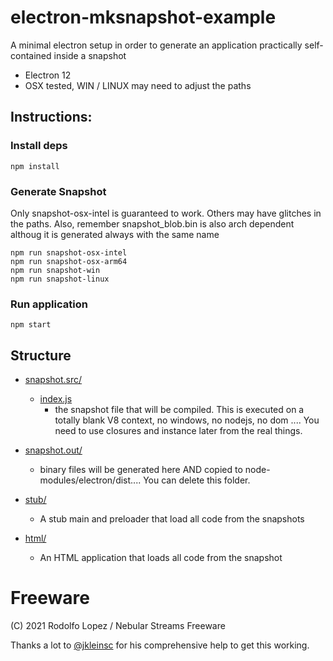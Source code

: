 # electron-mksnapshot-example

A minimal electron setup in order to generate an application practically
self-contained inside a snapshot

- Electron 12
- OSX tested, WIN / LINUX may need to adjust the paths

## Instructions:

### Install deps

```
npm install

```

### Generate Snapshot

Only snapshot-osx-intel is guaranteed to work. Others may have glitches in the paths.
Also, remember snapshot_blob.bin is also arch dependent althoug it is generated always
with the same name

```
npm run snapshot-osx-intel
npm run snapshot-osx-arm64
npm run snapshot-win
npm run snapshot-linux

```

### Run application
```
npm start
```

## Structure

- [snapshot.src/](snapshot.src)
  - [index.js](snapshot.src/index.js)
     - the snapshot file that will be compiled. This is executed on a totally blank V8 context, no windows, no nodejs,
       no dom .... You need to use closures and instance later from the real things.

- [snapshot.out/](snapshot.out)
  - binary files will be generated here AND copied to node-modules/electron/dist.... You can delete this folder.

- [stub/](stub)
  - A stub main and preloader that load all code from the snapshots

- [html/](html)
  - An HTML application that loads all code from the snapshot


# Freeware

(C) 2021 Rodolfo Lopez / Nebular Streams
Freeware

Thanks a lot to [@jkleinsc](https://github.com/jkleinsc) for his comprehensive help to get this working.
